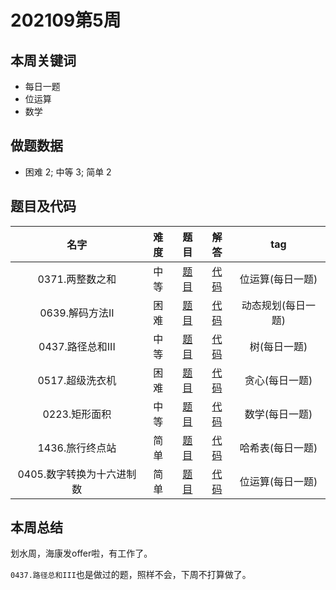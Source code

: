 <!--
 * @Description: 
 * @Autor: Au3C2
 * @Date: 2021-01-11 14:55:49
 * @LastEditors: Au3C2
 * @LastEditTime: 2021-10-04 16:25:26
-->

# 202109第5周

## 本周关键词

* 每日一题
* 位运算
* 数学

## 做题数据

* 困难 2; 中等 3; 简单 2

## 题目及代码

|名字|难度|题目|解答|tag|
|:-:|:-:|:-:|:-:|:-:|
|0371.两整数之和|中等|[题目](https://leetcode-cn.com/problems/sum-of-two-integers/)|[代码](../Code/202109第5周/0371.两整数之和.md)|位运算(每日一题)
|0639.解码方法II|困难|[题目](https://leetcode-cn.com/problems/decode-ways-ii/)|[代码](../Code/202109第5周/0639.解码方法II.md)|动态规划(每日一题)
|0437.路径总和III|中等|[题目](https://leetcode-cn.com/problems/path-sum-iii/)|[代码](../Code/202109第5周/0437.路径总和III.md)|树(每日一题)
|0517.超级洗衣机|困难|[题目](https://leetcode-cn.com/problems/super-washing-machines/)|[代码](../Code/202109第5周/0517.超级洗衣机.md)|贪心(每日一题)
|0223.矩形面积|中等|[题目](https://leetcode-cn.com/problems/rectangle-area/)|[代码](../Code/202109第5周/0223.矩形面积.md)|数学(每日一题)
|1436.旅行终点站|简单|[题目](https://leetcode-cn.com/problems/destination-city/)|[代码](../Code/202109第5周/1436.旅行终点站.md)|哈希表(每日一题)
|0405.数字转换为十六进制数|简单|[题目](https://leetcode-cn.com/problems/convert-a-number-to-hexadecimal/)|[代码](../Code/202109第5周/0405.数字转换为十六进制数.md)|位运算(每日一题)


## 本周总结

划水周，海康发offer啦，有工作了。

`0437.路径总和III`也是做过的题，照样不会，下周不打算做了。